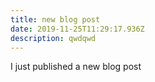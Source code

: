 ```yaml
---
title: new blog post
date: 2019-11-25T11:29:17.936Z
description: qwdqwd
---
```

I just published a new blog post
